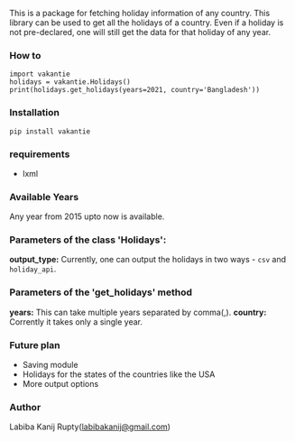 This is a package for fetching holiday information of any country. This library can be used to get all the holidays of a
country. Even if a holiday is not pre-declared, one will still get the data for that holiday of any year.

### How to

```
import vakantie
holidays = vakantie.Holidays()
print(holidays.get_holidays(years=2021, country='Bangladesh'))
```

### Installation

```pip install vakantie```

### requirements

- lxml

### Available Years

Any year from 2015 upto now is available.

### Parameters of the class 'Holidays':
**output_type:** Currently, one can output the holidays in two ways - `csv` and `holiday_api`.

### Parameters of the 'get_holidays' method
**years:** This can take multiple years separated by comma(,).
**country:** Corrently it takes only a single year.

### Future plan
- Saving module
- Holidays for the states of the countries like the USA
- More output options

### Author
Labiba Kanij Rupty(labibakanij@gmail.com)

